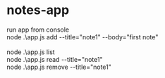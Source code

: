 # notes-app

run app from console <br>
node .\app.js add --title="note1" --body="first note"  
<br>
node .\app.js list 
<br>
node .\app.js read --title="note1"
<br>
node .\app.js remove --title="note1"
